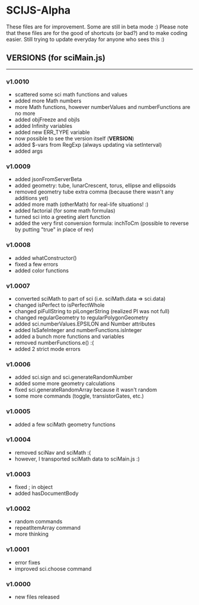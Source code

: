 # SCIJS-Alpha
These files are for improvement. Some are still in beta mode :)
Please note that these files are for the good of shortcuts (or bad?) and to make coding easier.
Still trying to update everyday for anyone who sees this :)

## VERSIONS (for sciMain.js)
---
### v1.0010
- scattered some sci math functions and values
- added more Math numbers
- more Math functions, however numberValues and numberFunctions are no more
- added objFreeze and objIs
- added Infinity variables
- added new ERR_TYPE variable
- now possible to see the version itself (__VERSION__)
- added $-vars from RegExp (always updating via setInterval)
- added args

### v1.0009
- added jsonFromServerBeta
- added geometry: tube, lunarCrescent, torus, ellipse and ellipsoids
- removed geometry tube extra comma (because there wasn't any additions yet)
- added more math (otherMath) for real-life situations! :)
- added factorial (for some math formulas)
- turned sci into a greeting alert function
- added the very first conversion formula: inchToCm (possible to reverse by putting "true" in place of rev)

### v1.0008
- added whatConstructor()
- fixed a few errors
- added color functions

### v1.0007
- converted sciMath to part of sci (i.e. sciMath.data => sci.data)
- changed isPerfect to isPerfectWhole
- changed piFullString to piLongerString (realized PI was not full)
- changed regularGeometry to regularPolygonGeometry
- added sci.numberValues.EPSILON and Number attributes
- added IsSafeInteger and numberFunctions.isInteger
- added a bunch more functions and variables
- removed numberFunctions.e() :(
- added 2 strict mode errors

### v1.0006
- added sci.sign and sci.generateRandomNumber
- added some more geometry calculations
- fixed sci.generateRandomArray because it wasn't random
- some more commands (toggle, transistorGates, etc.)

### v1.0005
- added a few sciMath geometry functions

### v1.0004
- removed sciNav and sciMath :(
- however, I transported sciMath data to sciMain.js :)

### v1.0003
- fixed ; in object
- added hasDocumentBody

### v1.0002
- random commands
- repeatItemArray command
- more thinking

### v1.0001
- error fixes
- improved sci.choose command

### v1.0000
- new files released